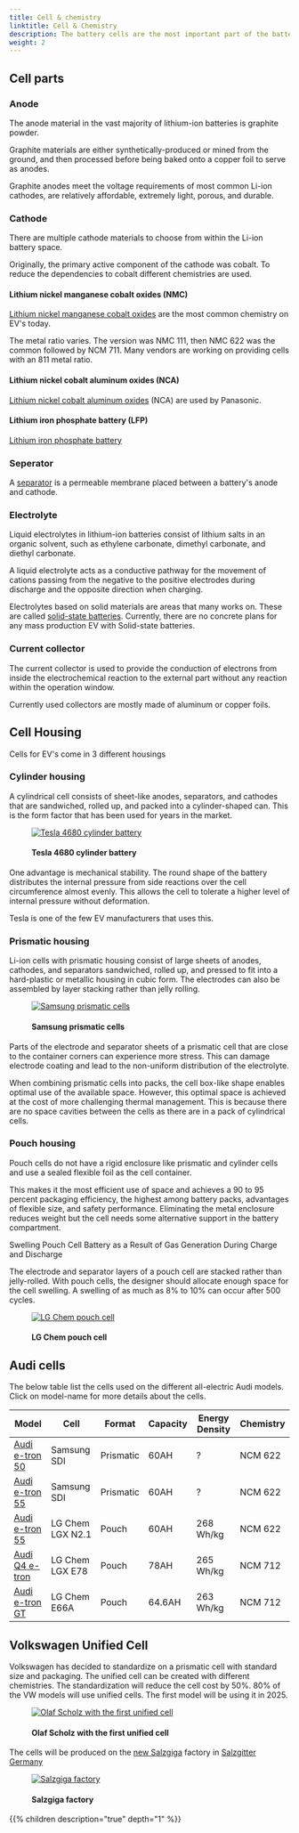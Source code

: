 ```yaml
---
title: Cell & chemistry
linktitle: Cell & Chemistry
description: The battery cells are the most important part of the battery system and the most important factor both for cost and performance on EV's.
weight: 2
---
```

<!-- markdownlint-disable MD033 -->
## Cell parts

### Anode

The anode material in the vast majority of lithium-ion batteries is graphite powder.

Graphite materials are either synthetically-produced or mined from the ground, and then processed before being baked onto a copper foil to serve as anodes.

Graphite anodes meet the voltage requirements of most common Li-ion cathodes, are relatively affordable, extremely light, porous, and durable.

### Cathode

There are multiple cathode materials to choose from within the Li-ion battery space.

Originally, the primary active component of the cathode was cobalt. To reduce the dependencies to cobalt different chemistries are used.

#### Lithium nickel manganese cobalt oxides (NMC)

[Lithium nickel manganese cobalt oxides](https://en.wikipedia.org/wiki/Lithium_nickel_manganese_cobalt_oxides) are the most common chemistry on EV's today.

The metal ratio varies. The version was NMC 111, then NMC 622 was the common followed by NCM 711. Many vendors are working on providing cells with an 811 metal ratio.

#### Lithium nickel cobalt aluminum oxides (NCA)

[Lithium nickel cobalt aluminum oxides](https://en.wikipedia.org/wiki/Lithium_nickel_cobalt_aluminum_oxides) (NCA) are used by Panasonic.

#### Lithium iron phosphate battery (LFP)

[Lithium iron phosphate battery](https://en.wikipedia.org/wiki/Lithium_iron_phosphate_battery)

### Seperator

A [separator](https://en.wikipedia.org/wiki/Separator_(electricity)) is a permeable membrane placed between a battery's anode and cathode.

### Electrolyte

Liquid electrolytes in lithium-ion batteries consist of lithium salts in an organic solvent, such as ethylene carbonate, dimethyl carbonate, and diethyl carbonate.

A liquid electrolyte acts as a conductive pathway for the movement of cations passing from the negative to the positive electrodes during discharge and the opposite direction when charging.

Electrolytes based on solid materials are areas that many works on. These are called [solid-state batteries](https://en.wikipedia.org/wiki/Solid-state_battery). Currently, there are no concrete plans for any mass production EV with Solid-state batteries.

### Current collector

 The current collector is used to provide the conduction of electrons from inside the electrochemical reaction to the external part without any reaction within the operation window.

 Currently used collectors are mostly made of aluminum or copper foils.

## Cell Housing

Cells for EV's come in 3 different housings

### Cylinder housing

A cylindrical cell consists of sheet-like anodes, separators, and cathodes that are sandwiched, rolled up, and packed into a cylinder-shaped can. This is the form factor that has been used for years in the market.

<figure>
    <a href="https://media.electrichasgoneaudi.net/multimedia/technology/battery/cell/cylinder4680.jpg">
        <img src="https://media.electrichasgoneaudi.net/multimedia/technology/battery/cell/cylinder4680s.jpg"
        alt="Tesla 4680 cylinder battery" title="Tesla 4680 cylinder battery">
    </a>
    <figcaption><h4>Tesla 4680 cylinder battery</h4></figcaption>
</figure>

One advantage is mechanical stability. The round shape of the battery distributes the internal pressure from side reactions over the cell circumference almost evenly. This allows the cell to tolerate a higher level of internal pressure without deformation.

Tesla is one of the few EV manufacturers that uses this.

### Prismatic housing

Li-ion cells with prismatic housing consist of large sheets of anodes, cathodes, and separators sandwiched, rolled up, and pressed to fit into a hard-plastic or metallic housing in cubic form. The electrodes can also be assembled by layer stacking rather than jelly rolling.

<figure>
    <a href="https://media.electrichasgoneaudi.net/multimedia/technology/battery/cell/samsungprismatic.jpg">
        <img src="https://media.electrichasgoneaudi.net/multimedia/technology/battery/cell/samsungprismatics.jpg"
        alt="Samsung prismatic cells" title="Samsung prismatic cells">
    </a>
    <figcaption><h4>Samsung prismatic cells</h4></figcaption>
</figure>

Parts of the electrode and separator sheets of a prismatic cell that are close to the container corners can experience more stress. This can damage electrode coating and lead to the non-uniform distribution of the electrolyte.

When combining prismatic cells into packs, the cell box-like shape enables optimal use of the available space. However, this optimal space is achieved at the cost of more challenging thermal management. This is because there are no space cavities between the cells as there are in a pack of cylindrical cells.

### Pouch housing

Pouch cells do not have a rigid enclosure like prismatic and cylinder cells and use a sealed flexible foil as the cell container.

This makes it the most efficient use of space and achieves a 90 to 95 percent packaging efficiency, the highest among battery packs, advantages of flexible size, and safety performance. Eliminating the metal enclosure reduces weight but the cell needs some alternative support in the battery compartment.

Swelling Pouch Cell Battery as a Result of Gas Generation During Charge and Discharge

The electrode and separator layers of a pouch cell are stacked rather than jelly-rolled. With pouch cells, the designer should allocate enough space for the cell swelling. A swelling of as much as 8% to 10% can occur after 500 cycles.

<figure>
    <a href="https://media.electrichasgoneaudi.net/multimedia/technology/battery/cell/lgchenx21.jpg">
        <img src="https://media.electrichasgoneaudi.net/multimedia/technology/battery/cell/lgchenx21s.jpg"
        alt="LG Chem pouch cell" title="LG Chem pouch cell">
    </a>
    <figcaption><h4>LG Chem pouch cell</h4></figcaption>
</figure>

## Audi cells

The below table list the cells used on the different all-electric Audi models. Click on model-name
for more details about the cells.

| Model | Cell | Format | Capacity | Energy Density | Chemistry|
|-----|------|-----|------|------|------|
| [Audi e-tron 50](../../../models/e-tron/drivetrain/battery/#cell-technology) | Samsung SDI | Prismatic | 60AH | ? | NCM 622 |
| [Audi e-tron 55](../../../models/e-tron/drivetrain/battery/#cell-technology) | Samsung SDI | Prismatic | 60AH | ? | NCM 622 |
| [Audi e-tron 55](../../../models/e-tron/drivetrain/battery/#cell-technology) | LG Chem LGX N2.1 | Pouch | 60AH | 268 Wh/kg | NCM 622 |
| [Audi Q4 e-tron](../../../models/q4-e-tron/drivetrain/battery/#battery-cells) | LG Chem LGX E78 | Pouch | 78AH | 265 Wh/kg | NCM 712 |
| [Audi e-tron GT](../../../models/e-tron-gt/drivetrain/battery/#cell-technology) | LG Chem E66A | Pouch | 64.6AH | 263 Wh/kg | NCM 712 |

## Volkswagen Unified Cell

Volkswagen has decided to standardize on a prismatic cell with standard size and packaging. The unified cell can be created with different chemistries. The standardization will reduce the cell cost by 50%. 80% of the VW models will use unified cells. The first model will be using it in 2025.

<figure>
    <a href="https://media.electrichasgoneaudi.net/multimedia/technology/battery/cell/unifiedcell1.jpg">
        <img src="https://media.electrichasgoneaudi.net/multimedia/technology/battery/cell/unifiedcell1s.jpg"
        alt="Olaf Scholz with the first unified  cell" title="Olaf Scholz with the first unified cell">
    </a>
    <figcaption><h4>Olaf Scholz with the first unified  cell</h4></figcaption>
</figure>

The cells will be produced on the [new Salzgiga](https://www.volkswagen-newsroom.com/en/press-releases/ground-breaking-in-salzgitter-volkswagen-enters-global-battery-business-with-powerco-8050) factory in [Salzgitter Germany](https://www.google.com/maps/@52.1896961,10.442521,878m/)

<figure>
    <a href="https://media.electrichasgoneaudi.net/multimedia/technology/battery/cell/salzgiga1.jpg">
        <img src="https://media.electrichasgoneaudi.net/multimedia/technology/battery/cell/salzgiga1s.jpg"
        alt="Salzgiga factory" title="Salzgiga factory">
    </a>
    <figcaption><h4>Salzgiga factory</h4></figcaption>
</figure>


{{% children description="true" depth="1" %}}
